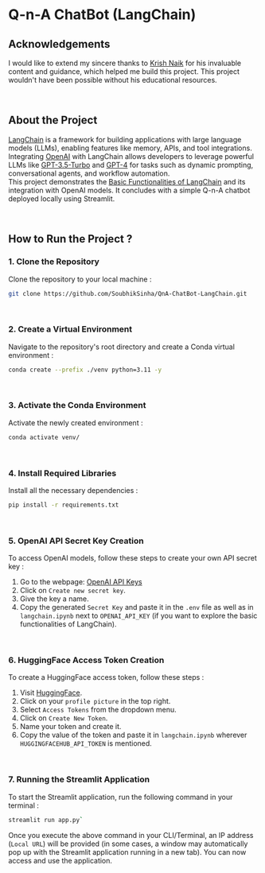 # Q-n-A ChatBot (LangChain)

Acknowledgements
---
I would like to extend my sincere thanks to [Krish Naik](https://github.com/krishnaik06) for his invaluable content and guidance, which helped me build this project. This project wouldn't have been possible without his educational resources.

<br>

About the Project
---
[LangChain](https://www.langchain.com/) is a framework for building applications with large language models (LLMs), enabling features like memory, APIs, and tool integrations. Integrating [OpenAI](https://platform.openai.com/docs/overview) with LangChain allows developers to leverage powerful LLMs like [GPT-3.5-Turbo](https://platform.openai.com/docs/models#gpt-3-5-turbo) and [GPT-4](https://platform.openai.com/docs/models#gpt-4-turbo-and-gpt-4) for tasks such as dynamic prompting, conversational agents, and workflow automation.<br>
This project demonstrates the [Basic Functionalities of LangChain](https://github.com/SoubhikSinha/QnA-ChatBot-LangChain/blob/main/langchain.ipynb) and its integration with OpenAI models. It concludes with a simple Q-n-A chatbot deployed locally using Streamlit.

<br>

How to Run the Project ?
---
### **1. Clone the Repository**
Clone the repository to your local machine :
```bash
git clone https://github.com/SoubhikSinha/QnA-ChatBot-LangChain.git
```
<br>

### **2. Create a Virtual Environment**
Navigate to the repository's root directory and create a Conda virtual environment :
```bash
conda create --prefix ./venv python=3.11 -y
```
<br>

### **3. Activate the Conda Environment**
Activate the newly created environment :
```bash
conda activate venv/
```
<br>

### **4. Install Required Libraries**
Install all the necessary dependencies :
```bash
pip install -r requirements.txt
```
<br>


### **5. OpenAI API Secret Key Creation**
To access OpenAI models, follow these steps to create your own API secret key :
1.  Go to the webpage: [OpenAI API Keys](https://platform.openai.com/settings/organization/api-keys)
2.  Click on `Create new secret key`.
3.  Give the key a name.
4.  Copy the generated `Secret Key` and paste it in the `.env` file as well as in `langchain.ipynb` next to `OPENAI_API_KEY` (if you want to explore the basic functionalities of LangChain).

<br>

### **6. HuggingFace Access Token Creation**
To create a HuggingFace access token, follow these steps :
1.  Visit [HuggingFace](https://huggingface.co/).
2.  Click on your `profile picture` in the top right.
3.  Select `Access Tokens` from the dropdown menu.
4.  Click on `Create New Token`.
5.  Name your token and create it.
6.  Copy the value of the token and paste it in `langchain.ipynb` wherever `HUGGINGFACEHUB_API_TOKEN` is mentioned.

<br>

### **7. Running the Streamlit Application**
To start the Streamlit application, run the following command in your terminal :
```bash
streamlit run app.py`
```
Once you execute the above command in your CLI/Terminal, an IP address (`Local URL`) will be provided (in some cases, a window may automatically pop up with the Streamlit application running in a new tab). You can now access and use the application.
